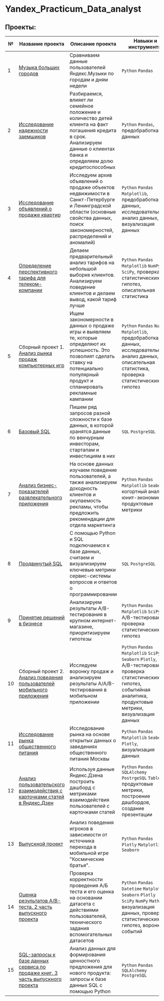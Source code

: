 # Yandex_Practicum_Data_analyst

## Проекты:
| №| Название проекта | Описание проекта                                                    | Навыки и инструменты           |  
|-----------|-------------------|------------------------------------------------------------------|-----------------------------------|
|1              |[Музыка больших городов](01%20%D0%91%D0%B0%D0%B7%D0%BE%D0%B2%D1%8B%D0%B9%20Python)|Сравниваем данные пользователей Яндекс.Музыки по городам и дням недели|`Python` `Pandas`|
|2              |[Исследование надежности заемщиков](02%20%D0%9F%D1%80%D0%B5%D0%B4%D0%BE%D0%B1%D1%80%D0%B0%D0%B1%D0%BE%D1%82%D0%BA%D0%B0%20%D0%B4%D0%B0%D0%BD%D0%BD%D1%8B%D1%85)|Разбираемся, влияет ли семейное положение и количество детей клиента на факт погашения кредита в срок. Анализируем данные о клиентах банка и определяем долю кредитоспособных|`Python` `Pandas`, предобработка данных|
|3              |[Исследование объявлений о продаже квартир](03%20%D0%98%D1%81%D1%81%D0%BB%D0%B5%D0%B4%D0%BE%D0%B2%D0%B0%D1%82%D0%B5%D0%BB%D1%8C%D1%81%D0%BA%D0%B8%D0%B9%20%D0%B0%D0%BD%D0%B0%D0%BB%D0%B8%D0%B7%20%D0%B4%D0%B0%D0%BD%D0%BD%D1%8B%D1%85)|Исследуем архив объявлений о продаже объектов недвижимости в Санкт-Петербурге и Ленинградской области (основные свойства данных, поиск закономерностей, распределений и аномалий)|`Python` `Pandas` `Matplotlib`, предобработка данных, исследовательский анализ данных, визуализация данных|
|4              |[Определение перспективного тарифа для телеком-компании](04%20%D0%A1%D1%82%D0%B0%D1%82%D0%B8%D1%81%D1%82%D0%B8%D1%87%D0%B5%D1%81%D0%BA%D0%B8%D0%B9%20%D0%B0%D0%BD%D0%B0%D0%BB%D0%B8%D0%B7%20%D0%B4%D0%B0%D0%BD%D0%BD%D1%8B%D1%85)|Делаем предварительный анализ тарифов на небольшой выборке клиентов. Анализируем поведение клиентов и делаем вывод, какой тариф лучше| `Python` `Pandas` `Matplotlib` `NumPy` `SciPy`, проверка статистических гипотез, описательная статистика|
|5              |Сборный проект 1. [Анализ рынка продаж компьютерных игр](05%20%D0%A1%D0%B1%D0%BE%D1%80%D0%BD%D1%8B%D0%B9%20%D0%BF%D1%80%D0%BE%D0%B5%D0%BA%D1%82%201)|Ищем закономерности в данных о продаже игры и выявляем те, которые определяют их успешность. Это позволият сделать ставку на потенциально популярный продукт и спланировать рекламные кампании|`Python` `Pandas` `NumPy` `Matplotlib`, предобработка данных,  исследовательский анализ данных, описательная статистика, проверка статистических гипотез|
|6              |[Базовый SQL](06%20%D0%91%D0%B0%D0%B7%D0%BE%D0%B2%D1%8B%D0%B9%20%20%20SQL)|Пишем ряд запросов разной сложности к базе данных, в которой хранятся данные по венчурным инвесторам, стартапам и инвестициям в них|`SQL` `PostgreSQL`|
|7              |[Анализ бизнес-показателей развлекательного приложения](07%20%D0%90%D0%BD%D0%B0%D0%BB%D0%B8%D0%B7%20%D0%91%D0%B8%D0%B7%D0%BD%D0%B5%D1%81%20%D0%BF%D0%BE%D0%BA%D0%B0%D0%B7%D0%B0%D1%82%D0%B5%D0%BB%D0%B5%D0%B9)|На основе данных изучаем поведение пользователей, а также анализируем доходность клиентов и окупаемость рекламы, чтобы предложить рекомендации для отдела маркетинга|`Python` `Pandas` `Matplotlib` `Seaborn`, когортный анализ, юнит-экономика, продуктовые метрики|
|8              |[Продвинутый SQL](08%20%D0%9F%D1%80%D0%BE%D0%B4%D0%B2%D0%B8%D0%BD%D1%83%D1%82%D1%8B%D0%B9%20SQL)|С помощью Python и SQL подключаемся к базе данных, считаем и визуализируем ключевые метрики сервис-системы вопросов и ответов о программировании|`SQL` `PostgreSQL`|
|9              |[Принятие решений в бизнесе](09%20%D0%9F%D1%80%D0%B8%D0%BD%D1%8F%D1%82%D0%B8%D0%B5%20%D1%80%D0%B5%D1%88%D0%B5%D0%BD%D0%B8%D0%B9%20%D0%B2%20%D0%B1%D0%B8%D0%B7%D0%BD%D0%B5%D1%81%D0%B5)|Анализируем результаты A/B-тестирования в крупном интернет-магазине, приоритизируем гипотезы|`Python` `Pandas` `Matplotlib` `SciPy`, A/B-тестирование, проверка статистических гипотез|
|10             |Сборный проект 2. [Анализ поведения пользователей мобильного приложения](10%20%D0%A1%D0%B1%D0%BE%D1%80%D0%BD%D1%8B%D0%B9%20%D0%BF%D1%80%D0%BE%D0%B5%D0%BA%D1%82%202)|Исследуем воронку продаж и анализируем результаты A/A/B-тестирования в мобильном приложении|`Python` `Pandas` `Matplotlib` `SciPy` `Seaborn` `Plotly`, A/B-тестирование, проверка статистических гипотез, событийная аналитика, продуктовые метрики, визуализация данных|
|11             |[Исследование рынка общественного питания](11%20%D0%9A%D0%B0%D0%BA%20%D1%80%D0%B0%D1%81%D1%81%D0%BA%D0%B0%D0%B7%D0%B0%D1%82%D1%8C%20%D0%B8%D1%81%D1%82%D0%BE%D1%80%D0%B8%D1%8E%20%D1%81%20%D0%BF%D0%BE%D0%BC%D0%BE%D1%89%D1%8C%D1%8E%20%D0%B4%D0%B0%D0%BD%D0%BD%D1%8B%D1%85)|Исследование рынка на основе открытых данных о заведениях общественного питания Москвы|`Python` `Pandas` `Matplotlib` `Seaborn` `Plotly`, визуализация данных|
 12 |  [Анализ пользовательского взаимодействия с карточками статей в Яндекс.Дзен](12%20%D0%90%D0%B2%D1%82%D0%BE%D0%BC%D0%B0%D1%82%D0%B8%D0%B7%D0%B0%D1%86%D0%B8%D1%8F%20%D0%B8%20%D0%94%D0%B0%D1%88%D0%B1%D0%BE%D1%80%D0%B4)  | Используя данные Яндекс.Дзена построить дашборд с метриками взаимодействия пользователей с карточками статей| `Python` `Pandas` `SQLAlchemy` `PostrgeSQL` `Tableau`, продуктовые метрики, построение дашбордов, создание презентации|
|13             |[Выпускной проект](13%20%D0%92%D1%8B%D0%BF%D1%83%D1%81%D0%BA%D0%BD%D0%BE%D0%B9%20%D0%BF%D1%80%D0%BE%D0%B5%D0%BA%D1%82%20%22%D0%9A%D0%BE%D1%81%D0%BC%D0%B8%D1%87%D0%B5%D1%81%D0%BA%D0%B8%D0%B5%20%D0%B1%D1%80%D0%B0%D1%82%D1%8C%D1%8F%22)|Анализ поведения игроков в зависимости от источника перехода в мобильной игре "Космические братья".|`Python` `Pandas` `Plotly` `Matplotlib` `Seaborn`|
| 14 |  [Оценка результатов A/B-теста. 2 часть выпускного проекта](14%20%D0%92%D1%8B%D0%BF%D1%83%D1%81%D0%BA%D0%BD%D0%BE%D0%B9%20%D0%BF%D1%80%D0%BE%D0%B5%D0%BA%D1%82%20A%5CB%20test) | Проверка корректности проведения А/Б теста и его оценка на основании датасета с действиями пользователей, технического задания вспомогательных датасетов | `Python` `Pandas` `Datetime` `Matplotlib` `Seaborn` `Plotly` `SciPy` `NumPy` `Math`, визуализация данных, проверка статистических гипотез, воронка событий |
| 15 |  [SQL-запросы к базе данных сервиса по продаже книг. 3 часть выпускного проекта](15%20%D0%92%D1%8B%D0%BF%D1%83%D1%81%D0%BA%D0%BD%D0%BE%D0%B9%20%D0%BF%D1%80%D0%BE%D0%B5%D0%BA%D1%82%20SQL) |  Анализ данных для формирования ценностного предложения для нового продукта: запросы к базе данных SQL с помощью Python  | `Python` `Pandas` `SQLAlchemy` `PostgreSQL` |
